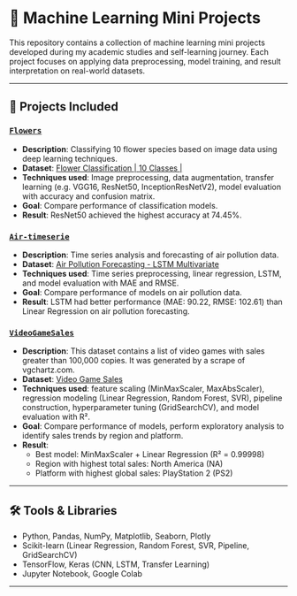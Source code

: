 
# 🧠 Machine Learning Mini Projects

This repository contains a collection of machine learning mini projects developed during my academic studies and self-learning journey. Each project focuses on applying data preprocessing, model training, and result interpretation on real-world datasets.

---

## 📁 Projects Included

### [`Flowers`](./Flowers)
- **Description**: Classifying 10 flower species based on image data using deep learning techniques.
- **Dataset**: [Flower Classification | 10 Classes |](https://www.kaggle.com/datasets/utkarshsaxenadn/flower-classification-5-classes-roselilyetc)
- **Techniques used**: Image preprocessing, data augmentation, transfer learning (e.g. VGG16, ResNet50, InceptionResNetV2), model evaluation with accuracy and confusion matrix.
- **Goal**: Compare performance of classification models.
- **Result**: ResNet50 achieved the highest accuracy at 74.45%.

### [`Air-timeserie`](./Air_Timeserie)
- **Description**: Time series analysis and forecasting of air pollution data.
- **Dataset**: [Air Pollution Forecasting - LSTM Multivariate](https://www.kaggle.com/datasets/rupakroy/lstm-datasets-multivariate-univariate?select=LSTM-Multivariate_pollution.csv)
- **Techniques used**: Time series preprocessing, linear regression, LSTM, and model evaluation with MAE and RMSE.
- **Goal**: Compare performance of models on air pollution data.
- **Result**: LSTM had better performance (MAE: 90.22, RMSE: 102.61) than Linear Regression on air pollution forecasting.

### [`VideoGameSales`](./VideoGameSales)
- **Description**: This dataset contains a list of video games with sales greater than 100,000 copies. It was generated by a scrape of vgchartz.com.
- **Dataset**: [Video Game Sales](https://www.kaggle.com/datasets/gregorut/videogamesales)
- **Techniques used**: feature scaling (MinMaxScaler, MaxAbsScaler), regression modeling (Linear Regression, Random Forest, SVR), pipeline construction, hyperparameter tuning (GridSearchCV), and model evaluation with R².
- **Goal**: Compare performance of models, perform exploratory analysis to identify sales trends by region and platform.
- **Result**:  
  - Best model: MinMaxScaler + Linear Regression (R² = 0.99998)  
  - Region with highest total sales: North America (NA)  
  - Platform with highest global sales: PlayStation 2 (PS2)

---

## 🛠️ Tools & Libraries

- Python, Pandas, NumPy, Matplotlib, Seaborn, Plotly  
- Scikit-learn (Linear Regression, Random Forest, SVR, Pipeline, GridSearchCV)  
- TensorFlow, Keras (CNN, LSTM, Transfer Learning)  
- Jupyter Notebook, Google Colab

---
